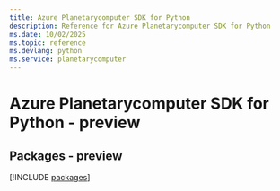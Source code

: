 ```yaml
---
title: Azure Planetarycomputer SDK for Python
description: Reference for Azure Planetarycomputer SDK for Python
ms.date: 10/02/2025
ms.topic: reference
ms.devlang: python
ms.service: planetarycomputer
---
```

# Azure Planetarycomputer SDK for Python - preview
## Packages - preview
[!INCLUDE [packages](planetarycomputer-index.md)]